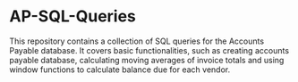 # AP-SQL-Queries
This repository contains a collection of SQL queries for the Accounts Payable database. It covers basic functionalities, such as creating accounts payable database, calculating moving averages of invoice totals and using window functions to calculate balance due for each vendor.
